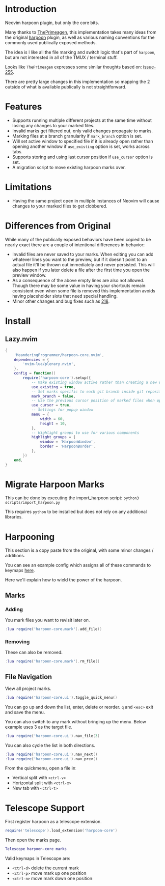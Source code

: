 # Introduction

Neovim harpoon plugin, but only the core bits.

Many thanks to [ThePrimeagen](https://github.com/ThePrimeagen), this
implementation takes many ideas from the original
[harpoon](https://github.com/ThePrimeagen/harpoon) plugin, as well as
various naming conventions for the commonly used publically exposed methods.

The idea is I like all the file marking and switch logic that's part of `harpoon`,
but am not interested in all of the TMUX / terminal stuff.

Looks like `ThePrimeagen` expresses some similar thoughts based on:
[issue-255](https://github.com/ThePrimeagen/harpoon/issues/255).

There are pretty large changes in this implementation so mapping the 2 outside
of what is available publically is not straightforward.

# Features

- Supports running multiple different projects at the same time without losing any
  changes to your marked files.
- Invalid marks get filtered out, only valid changes propagate to marks.
- Marking files at a branch granularity if `mark_branch` option is set.
- Will set active window to specified file if it is already open rather than
  opening another window if `use_existing` option is set, works across tabs.
- Supports storing and using last cursor position if `use_cursor` option is set.
- A migration script to move existing harpoon marks over.

# Limitations

- Having the same project open in multiple instances of Neovim will cause changes to
  your marked files to get clobbered.

# Differences from Original

While many of the publically exposed behaviors have been copied to be nearly exact there
are a couple of intentional differences in behavior:

- Invalid files are never saved to your marks. When editing you can add whatever lines
  you want to the preview, but if it doesn't point to an actual file it'll be thrown
  out immediately and never persisted. This will also happen if you later delete a file
  after the first time you open the preview window.
- As a consequence of the above empty lines are also not allowed. Though there may be
  some value in having your shortcuts remain consistent even when some file is removed
  this implementation avoids having placeholder slots that need special handling.
- Minor other changes and bug fixes such as [218](https://github.com/ThePrimeagen/harpoon/pull/218).

# Install

## Lazy.nvim

```lua
{
    'MeanderingProgrammer/harpoon-core.nvim',
    dependencies = {
        'nvim-lua/plenary.nvim',
    },
    config = function()
        require('harpoon-core').setup({
            -- Make existing window active rather than creating a new window
            use_existing = true,
            -- Set marks specific to each git branch inside git repository
            mark_branch = false,
            -- Use the previous cursor position of marked files when opened
            use_cursor = true,
            -- Settings for popup window
            menu = {
                width = 60,
                height = 10,
            },
            -- Highlight groups to use for various components
            highlight_groups = {
                window = 'HarpoonWindow',
                border = 'HarpoonBorder',
            },
        })
    end,
}
```

# Migrate Harpoon Marks

This can be done by executing the import_harpoon script: `python3 scripts/import_harpoon.py`

This requires `python` to be installed but does not rely on any additional libraries.

# Harpooning

This section is a copy paste from the original, with some minor changes / additions.

You can see an example config which assigns all of these commands to keymaps
[here](https://github.com/MeanderingProgrammer/dotfiles/blob/main/.config/nvim/lua/plugins/harpooncore.lua).

Here we'll explain how to wield the power of the harpoon.

## Marks

### Adding

You mark files you want to revisit later on.

```lua
:lua require('harpoon-core.mark').add_file()
```

### Removing

These can also be removed.

```lua
:lua require('harpoon-core.mark').rm_file()
```

## File Navigation

View all project marks.

```lua
:lua require('harpoon-core.ui').toggle_quick_menu()
```

You can go up and down the list, enter, delete or reorder. `q` and `<esc>` exit and save the menu.

You can also switch to any mark without bringing up the menu. Below example uses 3 as the target file.

```lua
:lua require('harpoon-core.ui').nav_file(3)
```

You can also cycle the list in both directions.

```lua
:lua require('harpoon-core.ui').nav_next()
:lua require('harpoon-core.ui').nav_prev()
```

From the quickmenu, open a file in:

- Vertical split with `<ctrl-v>`
- Horizontal split with `<ctrl-x>`
- New tab with `<ctrl-t>`

# Telescope Support

First register harpoon as a telescope extension.

```lua
require('telescope').load_extension('harpoon-core')
```

Then open the marks page.

```lua
Telescope harpoon-core marks
```

Valid keymaps in Telescope are:

- `<ctrl-d>` delete the current mark
- `<ctrl-p>` move mark up one position
- `<ctrl-n>` move mark down one position
